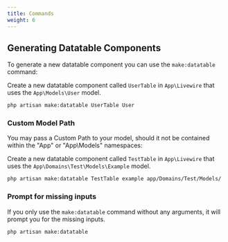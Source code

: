 ```yaml
---
title: Commands
weight: 6
---
```


## Generating Datatable Components

To generate a new datatable component you can use the `make:datatable` command:

Create a new datatable component called `UserTable` in `App\Livewire` that uses the `App\Models\User` model.

```bash
php artisan make:datatable UserTable User
```

### Custom Model Path

You may pass a Custom Path to your model, should it not be contained within the "App" or "App\Models" namespaces:

Create a new datatable component called `TestTable` in `App\Livewire` that uses the `App\Domains\Test\Models\Example` model.

```bash
php artisan make:datatable TestTable example app/Domains/Test/Models/
```

### Prompt for missing inputs

If you only use the `make:datatable` command without any arguments, it will prompt you for the missing inputs.

```bash
php artisan make:datatable
```
